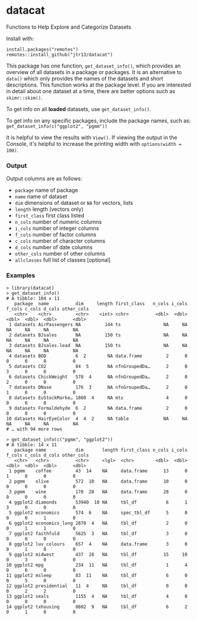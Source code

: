 # datacat
Functions to Help Explore and Categorize Datasets

Install with:
```
install.packages("remotes")
remotes::install_github("jtr13/datacat")
```

This package has one function, `get_dataset_info()`, which provides an overview of all datasets in a package or packages. It is an alternative to `data()` which only provides the names of the datasets and short descriptions. This function works at the package level. If you are interested in detail about one dataset at a time, there are better options such as `skimr::skim()`. 

To get info on all **loaded** datasets, use `get_dataset_info()`.

To get info on any specific packages, include the package names, such as:
`get_dataset_info(c("ggplot2", "pgmm"))`

It is helpful to view the results with `View()`. If viewing the output in the Console, it's helpful to increase the printing width with `options(width = 100)`.

### Output

Output columns are as follows:

* `package` name of package
* `name` name of dataset
* `dim` dimensions of dataset or `NA` for vectors, lists
* `length` length (vectors only)
* `first_class` first class listed
* `n_cols` number of numeric columns
* `i_cols` number of integer columns
* `f_cols` number of factor columns
* `c_cols` number of character columns
* `d_cols` number of date columns
* `other_cols` number of other columns
* `allclasses` full list of classes [optional]

### Examples

```
> library(datacat)
> get_dataset_info()
# A tibble: 104 x 11
   package  name          dim     length first_class   n_cols i_cols f_cols c_cols d_cols other_cols
   <chr>    <chr>         <chr>    <int> <chr>          <dbl>  <dbl>  <dbl>  <dbl>  <dbl>      <dbl>
 1 datasets AirPassengers NA         144 ts                NA     NA     NA     NA     NA         NA
 2 datasets BJsales       NA         150 ts                NA     NA     NA     NA     NA         NA
 3 datasets BJsales.lead  NA         150 ts                NA     NA     NA     NA     NA         NA
 4 datasets BOD           6  2        NA data.frame         2      0      0      0      0          0
 5 datasets CO2           84  5       NA nfnGroupedDa…      2      0      3      0      0          0
 6 datasets ChickWeight   578  4      NA nfnGroupedDa…      2      0      2      0      0          0
 7 datasets DNase         176  3      NA nfnGroupedDa…      2      0      1      0      0          0
 8 datasets EuStockMarke… 1860  4     NA mts                4      0      0      0      0          0
 9 datasets Formaldehyde  6  2        NA data.frame         2      0      0      0      0          0
10 datasets HairEyeColor  4  4  2     NA table             NA     NA     NA     NA     NA         NA
# … with 94 more rows
```


```
> get_dataset_info(c("pgmm", "ggplot2"))
# A tibble: 14 x 11
   package name           dim       length first_class n_cols i_cols f_cols c_cols d_cols other_cols
   <chr>   <chr>          <chr>     <lgl>  <chr>        <dbl>  <dbl>  <dbl>  <dbl>  <dbl>      <dbl>
 1 pgmm    coffee         43  14    NA     data.frame      13      0      1      0      0          0
 2 pgmm    olive          572  10   NA     data.frame      10      0      0      0      0          0
 3 pgmm    wine           178  28   NA     data.frame      28      0      0      0      0          0
 4 ggplot2 diamonds       53940  10 NA     tbl_df           6      1      3      0      0          0
 5 ggplot2 economics      574  6    NA     spec_tbl_df      5      0      0      0      1          0
 6 ggplot2 economics_long 2870  4   NA     tbl_df           2      0      0      1      1          0
 7 ggplot2 faithfuld      5625  3   NA     tbl_df           3      0      0      0      0          0
 8 ggplot2 luv_colours    657  4    NA     data.frame       3      0      0      1      0          0
 9 ggplot2 midwest        437  28   NA     tbl_df          15     10      0      3      0          0
10 ggplot2 mpg            234  11   NA     tbl_df           1      4      0      6      0          0
11 ggplot2 msleep         83  11    NA     tbl_df           6      0      0      5      0          0
12 ggplot2 presidential   11  4     NA     tbl_df           0      0      0      2      2          0
13 ggplot2 seals          1155  4   NA     tbl_df           4      0      0      0      0          0
14 ggplot2 txhousing      8602  9   NA     tbl_df           6      2      0      1      0          0
```


